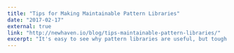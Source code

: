 ```yaml
---
title: "Tips for Making Maintainable Pattern Libraries"
date: "2017-02-17"
external: true
link: "http://newhaven.io/blog/tips-maintainable-pattern-libraries/"
excerpt: "It's easy to see why pattern libraries are useful, but tough to successfully maintain them over time. "
---
```

